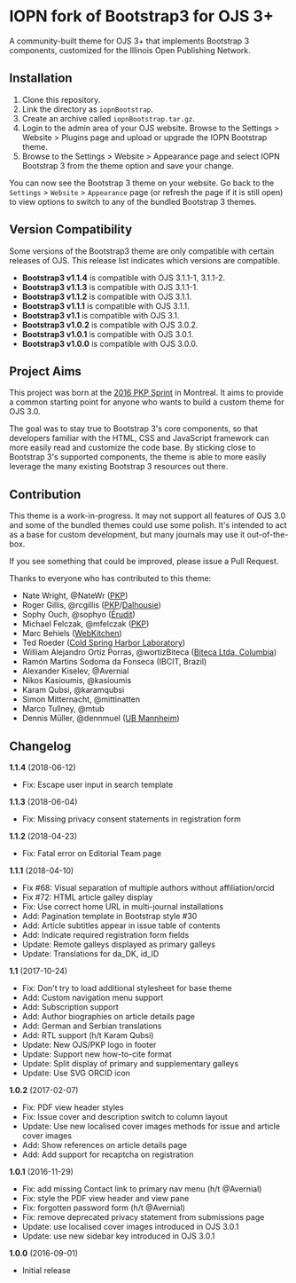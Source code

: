 # IOPN fork of Bootstrap3 for OJS 3+

A community-built theme for OJS 3+ that implements Bootstrap 3 components, customized for the Illinois Open Publishing Network.

## Installation

1. Clone this repository.
1. Link the directory as `iopnBootstrap`.
1. Create an archive called `iopnBootstrap.tar.gz`.
1. Login to the admin area of your OJS website. Browse to the Settings > Website > Plugins page and upload or upgrade the IOPN Bootstrap theme.
1. Browse to the Settings > Website > Appearance page and select IOPN Bootstrap 3 from the theme option and save your change.

You can now see the Bootstrap 3 theme on your website. Go back to the `Settings` > `Website` > `Appearance` page (or refresh the page if it is still open) to view options to switch to any of the bundled Bootstrap 3 themes.

## Version Compatibility

Some versions of the Bootstrap3 theme are only compatible with certain releases of OJS. This release list indicates which versions are compatible.

* **Bootstrap3 v1.1.4** is compatible with OJS 3.1.1-1, 3.1.1-2.
* **Bootstrap3 v1.1.3** is compatible with OJS 3.1.1-1.
* **Bootstrap3 v1.1.2** is compatible with OJS 3.1.1.
* **Bootstrap3 v1.1.1** is compatible with OJS 3.1.1.
* **Bootstrap3 v1.1** is compatible with OJS 3.1.
* **Bootstrap3 v1.0.2** is compatible with OJS 3.0.2.
* **Bootstrap3 v1.0.1** is compatible with OJS 3.0.1.
* **Bootstrap3 v1.0.0** is compatible with OJS 3.0.0.

## Project Aims

This project was born at the [2016 PKP Sprint](https://pkp.sfu.ca/2016/04/29/sprinting-in-montreal/) in Montreal. It aims to provide a common starting point for anyone who wants to build a custom theme for OJS 3.0.

The goal was to stay true to Bootstrap 3's core components, so that developers familiar with the HTML, CSS and JavaScript framework can more easily read and customize the code base. By sticking close to Bootstrap 3's supported components, the theme is able to more easily leverage the many existing Bootstrap 3 resources out there.

## Contribution

This theme is a work-in-progress. It may not support all features of OJS 3.0 and some of the bundled themes could use some polish. It's intended to act as a base for custom development, but many journals may use it out-of-the-box.

If you see something that could be improved, please issue a Pull Request.

Thanks to everyone who has contributed to this theme:

- Nate Wright, @NateWr ([PKP](https://pkp.sfu.ca))
- Roger Gillis, @rcgillis ([PKP](https://pkp.sfu.ca)/[Dalhousie](http://www.dal.ca/))
- Sophy Ouch, @sophyo ([Érudit](http://www.erudit.org/en/))
- Michael Felczak, @mfelczak ([PKP](https://pkp.sfu.ca))
- Marc Behiels ([WebKitchen](http://webkitchen.ca/))
- Ted Roeder ([Cold Spring Harbor Laboratory](http://www.cshl.edu/))
- William Alejandro Ortiz Porras, @wortizBiteca ([Biteca Ltda, Columbia](http://www.biteca.com/))
- Ramón Martins Sodoma da Fonseca (IBCIT, Brazil)
- Alexander Kiselev, @Avernial
- Nikos Kasioumis, @kasioumis
- Karam Qubsi, @karamqubsi
- Simon Mitternacht, @mittinatten
- Marco Tullney, @mtub
- Dennis Müller, @dennmuel ([UB Mannheim](https://www.bib.uni-mannheim.de/))

## Changelog

**1.1.4** (2018-06-12)
* Fix: Escape user input in search template

**1.1.3** (2018-06-04)
* Fix: Missing privacy consent statements in registration form

**1.1.2** (2018-04-23)
* Fix: Fatal error on Editorial Team page

**1.1.1** (2018-04-10)
* Fix #68: Visual separation of multiple authors without affiliation/orcid
* Fix #72: HTML article galley display
* Fix: Use correct home URL in multi-journal installations
* Add: Pagination template in Bootstrap style #30
* Add: Article subtitles appear in issue table of contents
* Add: Indicate required registration form fields
* Update: Remote galleys displayed as primary galleys
* Update: Translations for da_DK, id_ID

**1.1** (2017-10-24)
* Fix: Don't try to load additional stylesheet for base theme
* Add: Custom navigation menu support
* Add: Subscription support
* Add: Author biographies on article details page
* Add: German and Serbian translations
* Add: RTL support (h/t Karam Qubsi)
* Update: New OJS/PKP logo in footer
* Update: Support new how-to-cite format
* Update: Split display of primary and supplementary galleys
* Update: Use SVG ORCID icon

**1.0.2** (2017-02-07)
* Fix: PDF view header styles
* Fix: Issue cover and description switch to column layout
* Update: Use new localised cover images methods for issue and article cover images
* Add: Show references on article details page
* Add: Add support for recaptcha on registration

**1.0.1** (2016-11-29)
* Fix: add missing Contact link to primary nav menu (h/t @Avernial)
* Fix: style the PDF view header and view pane
* Fix: forgotten password form (h/t @Avernial)
* Fix: remove deprecated privacy statement from submissions page
* Update: use localised cover images introduced in OJS 3.0.1
* Update: use new sidebar key introduced in OJS 3.0.1

**1.0.0** (2016-09-01)
* Initial release
